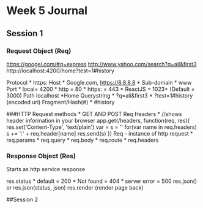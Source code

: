 # Week 5 Journal
## Session 1

### Request Object (Req)
https://googel.com/#q=express
http://www.yahoo.com/search?q=ali&first3
http://localhost:4200/home?test=1#history

Protocol
	* https:
Host 
	* Google.com, https://8.8.8.8
        * Sub-domain
            * www
Port 
    * local= 4200 
    * http = 80
    * https: = 443
    * ReactJS = 1023+ (Default = 3000)
Path
    localhost
        *Home
Querystring
    * ?q=ali&first3
    * ?test=1#history
                        (encoded uri)
Fragment/Hash(#)
    * #history

###HTTP Request methods
    * GET AND POST
Req Headers
    * 
    //shows header information in your browser
app.get(/headers, function(req, res){
    res.set('Content-Type', 'text/plain')
    var = s = ''
    for(var name in req.headers) s += ':' + req.header[name]
    res.send(s)
})
Req - instance of http request
    * req.params
    * req.query
    * req.body
    * req.route
    * req.headers

### Response Object (Res)
Starts as http service response

res.status
    * default = 200
    * Not found = 404
    * server error = 500
res.json() or res.json(status, json)
res.render (render page back)

##Session 2